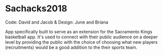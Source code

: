 # Sachacks2018
Code: David and Jacob
& Design: June and Briana 

App specifically built to serve as an extension for the Sacramento Kings basketball app. It's used to connect with their public audience on a deeper level by providing the public with the choice of choosing what new players (recruitments) would be a good addition to the their sports team. 
